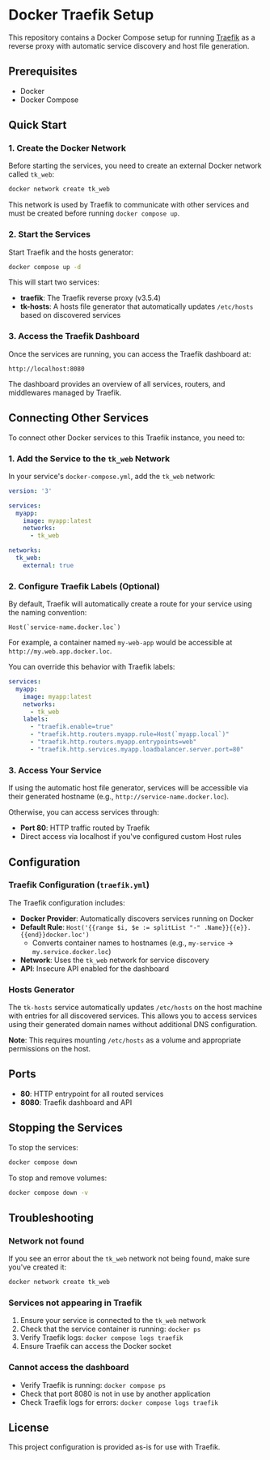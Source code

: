 # Docker Traefik Setup

This repository contains a Docker Compose setup for running [Traefik](https://traefik.io/) as a reverse proxy with automatic service discovery and host file generation.

## Prerequisites

- Docker
- Docker Compose

## Quick Start

### 1. Create the Docker Network

Before starting the services, you need to create an external Docker network called `tk_web`:

```bash
docker network create tk_web
```

This network is used by Traefik to communicate with other services and must be created before running `docker compose up`.

### 2. Start the Services

Start Traefik and the hosts generator:

```bash
docker compose up -d
```

This will start two services:
- **traefik**: The Traefik reverse proxy (v3.5.4)
- **tk-hosts**: A hosts file generator that automatically updates `/etc/hosts` based on discovered services

### 3. Access the Traefik Dashboard

Once the services are running, you can access the Traefik dashboard at:

```
http://localhost:8080
```

The dashboard provides an overview of all services, routers, and middlewares managed by Traefik.

## Connecting Other Services

To connect other Docker services to this Traefik instance, you need to:

### 1. Add the Service to the `tk_web` Network

In your service's `docker-compose.yml`, add the `tk_web` network:

```yaml
version: '3'

services:
  myapp:
    image: myapp:latest
    networks:
      - tk_web

networks:
  tk_web:
    external: true
```

### 2. Configure Traefik Labels (Optional)

By default, Traefik will automatically create a route for your service using the naming convention:

```
Host(`service-name.docker.loc`)
```

For example, a container named `my-web-app` would be accessible at `http://my.web.app.docker.loc`.

You can override this behavior with Traefik labels:

```yaml
services:
  myapp:
    image: myapp:latest
    networks:
      - tk_web
    labels:
      - "traefik.enable=true"
      - "traefik.http.routers.myapp.rule=Host(`myapp.local`)"
      - "traefik.http.routers.myapp.entrypoints=web"
      - "traefik.http.services.myapp.loadbalancer.server.port=80"
```

### 3. Access Your Service

If using the automatic host file generator, services will be accessible via their generated hostname (e.g., `http://service-name.docker.loc`).

Otherwise, you can access services through:
- **Port 80**: HTTP traffic routed by Traefik
- Direct access via localhost if you've configured custom Host rules

## Configuration

### Traefik Configuration (`traefik.yml`)

The Traefik configuration includes:

- **Docker Provider**: Automatically discovers services running on Docker
- **Default Rule**: `Host('{{range $i, $e := splitList "-" .Name}}{{e}}.{{end}}docker.loc')`
  - Converts container names to hostnames (e.g., `my-service` → `my.service.docker.loc`)
- **Network**: Uses the `tk_web` network for service discovery
- **API**: Insecure API enabled for the dashboard

### Hosts Generator

The `tk-hosts` service automatically updates `/etc/hosts` on the host machine with entries for all discovered services. This allows you to access services using their generated domain names without additional DNS configuration.

**Note**: This requires mounting `/etc/hosts` as a volume and appropriate permissions on the host.

## Ports

- **80**: HTTP entrypoint for all routed services
- **8080**: Traefik dashboard and API

## Stopping the Services

To stop the services:

```bash
docker compose down
```

To stop and remove volumes:

```bash
docker compose down -v
```

## Troubleshooting

### Network not found

If you see an error about the `tk_web` network not being found, make sure you've created it:

```bash
docker network create tk_web
```

### Services not appearing in Traefik

1. Ensure your service is connected to the `tk_web` network
2. Check that the service container is running: `docker ps`
3. Verify Traefik logs: `docker compose logs traefik`
4. Ensure Traefik can access the Docker socket

### Cannot access the dashboard

- Verify Traefik is running: `docker compose ps`
- Check that port 8080 is not in use by another application
- Check Traefik logs for errors: `docker compose logs traefik`

## License

This project configuration is provided as-is for use with Traefik.
